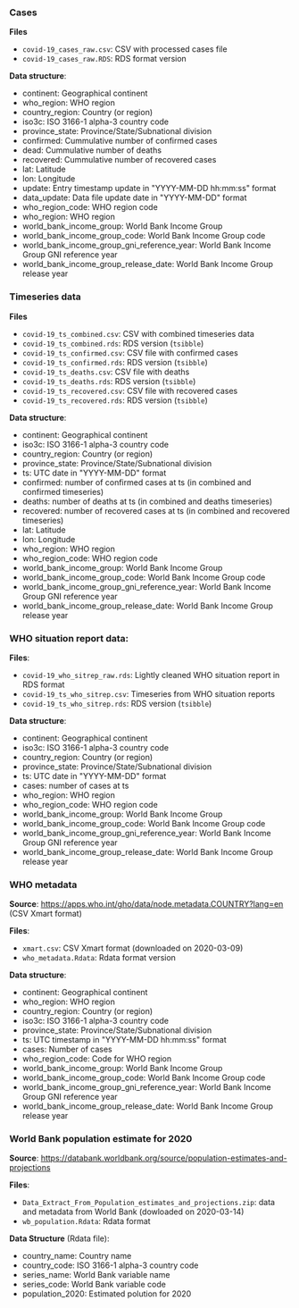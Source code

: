 
### Cases

**Files**

- `covid-19_cases_raw.csv`: CSV with processed cases file
- `covid-19_cases_raw.RDS`: RDS format version

**Data structure**:

- continent: Geographical continent
- who_region: WHO region
- country_region: Country (or region)
- iso3c: ISO 3166-1 alpha-3 country code
- province_state: Province/State/Subnational division
- confirmed: Cummulative number of confirmed cases
- dead: Cummulative number of deaths
- recovered: Cummulative number of recovered cases
- lat: Latitude
- lon: Longitude
- update: Entry timestamp update in "YYYY-MM-DD hh:mm:ss" format
- data_update: Data file update date in "YYYY-MM-DD" format
- who_region_code: WHO region code
- who_region: WHO region
- world_bank_income_group: World Bank Income Group
- world_bank_income_group_code: World Bank Income Group code
- world_bank_income_group_gni_reference_year: World Bank Income Group GNI reference year
- world_bank_income_group_release_date: World Bank Income Group release year

### Timeseries data

**Files**

- `covid-19_ts_combined.csv`: CSV with combined timeseries data 
- `covid-19_ts_combined.rds`: RDS version (`tsibble`)
- `covid-19_ts_confirmed.csv`: CSV file with confirmed cases
- `covid-19_ts_confirmed.rds`: RDS version (`tsibble`)
- `covid-19_ts_deaths.csv`: CSV file with deaths
- `covid-19_ts_deaths.rds`: RDS version (`tsibble`)
- `covid-19_ts_recovered.csv`: CSV file with recovered cases
- `covid-19_ts_recovered.rds`: RDS version (`tsibble`)

**Data structure**:

- continent: Geographical continent
- iso3c: ISO 3166-1 alpha-3 country code
- country_region: Country (or region)
- province_state: Province/State/Subnational division
- ts: UTC date in "YYYY-MM-DD" format
- confirmed: number of confirmed cases at ts (in combined and confirmed timeseries)
- deaths: number of deaths at ts (in combined and deaths timeseries)
- recovered: number of recovered cases at ts (in combined and recovered timeseries)
- lat: Latitude
- lon: Longitude
- who_region: WHO region
- who_region_code: WHO region code
- world_bank_income_group: World Bank Income Group
- world_bank_income_group_code: World Bank Income Group code
- world_bank_income_group_gni_reference_year: World Bank Income Group GNI reference year
- world_bank_income_group_release_date: World Bank Income Group release year

### WHO situation report data:

**Files**:

- `covid-19_who_sitrep_raw.rds`: Lightly cleaned WHO situation report in RDS format
- `covid-19_ts_who_sitrep.csv`: Timeseries from WHO situation reports
- `covid-19_ts_who_sitrep.rds`: RDS version (`tsibble`)

**Data structure**:

- continent: Geographical continent
- iso3c: ISO 3166-1 alpha-3 country code
- country_region: Country (or region)
- province_state: Province/State/Subnational division
- ts: UTC date in "YYYY-MM-DD" format
- cases: number of cases at ts 
- who_region: WHO region
- who_region_code: WHO region code
- world_bank_income_group: World Bank Income Group
- world_bank_income_group_code: World Bank Income Group code
- world_bank_income_group_gni_reference_year: World Bank Income Group GNI reference year
- world_bank_income_group_release_date: World Bank Income Group release year

### WHO metadata

**Source**: https://apps.who.int/gho/data/node.metadata.COUNTRY?lang=en (CSV Xmart format)

**Files**:

- `xmart.csv`: CSV Xmart format (downloaded on 2020-03-09)
- `who_metadata.Rdata`: Rdata format version

**Data structure**:

- continent: Geographical continent
- who_region: WHO region
- country_region: Country (or region)
- iso3c: ISO 3166-1 alpha-3 country code
- province_state: Province/State/Subnational division
- ts: UTC timestamp in "YYYY-MM-DD hh:mm:ss" format
- cases: Number of cases
- who_region_code: Code for WHO region
- world_bank_income_group: World Bank Income Group
- world_bank_income_group_code: World Bank Income Group code
- world_bank_income_group_gni_reference_year: World Bank Income Group GNI reference year
- world_bank_income_group_release_date: World Bank Income Group release year


### World Bank population estimate for 2020

**Source**: https://databank.worldbank.org/source/population-estimates-and-projections

**Files**:
  - `Data_Extract_From_Population_estimates_and_projections.zip`: data and metadata from World Bank (dowloaded on 2020-03-14)
  - `wb_population.Rdata`: Rdata format

**Data Structure** (Rdata file):

- country_name: Country name
- country_code: ISO 3166-1 alpha-3 country code
- series_name: World Bank variable name
- series_code: World Bank variable code
- population_2020: Estimated polution for 2020
